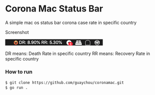 # Corona Mac Status Bar
A simple mac os status bar corona case rate in specific country

Screenshot

![Image](images/image.png)

DR means: Death Rate in specific country
RR means: Recovery Rate in specific country


### How to run

```cassandraql
$ git clone https://github.com/guaychou/coronamac.git
$ go run .
```